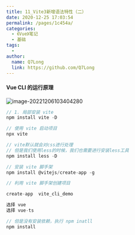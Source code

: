 ```yaml
---
title: 11_Vite3新增语法特性（⼆）
date: 2020-12-25 17:03:54
permalink: /pages/1c454a/
categories:
  - 《Vue》笔记
  - 基础
tags:
  -
author:
  name: Q7Long
  link: https://github.com/Q7Long
---
```


#### Vue CLI 的运行原理

![image-20221206103404280](http://zql.eu5.org/images/qlBlog_images/Vue%E5%9F%BA%E7%A1%80/11_Vite3%E6%96%B0%E5%A2%9E%E8%AF%AD%E6%B3%95%E7%89%B9%E6%80%A7%EF%BC%88%E2%BC%86%EF%BC%89.assets/image-20221206103404280.png)

```js
// 1. 局部安装 vite
npm install vite -D

// 使用 vite 启动项目
npx vite

// vite默认就会对css进行处理
// 但是我们使用less的时候，我们也需要进行安装less工具
npm install less -D

// 安装 vite 脚手架
npm install @vitejs/create-app -g

// 利用 vite 脚手架创建项目

create-app  vite_cli_demo

选择 vue
选择 vue-ts

// 但是没有安装依赖，执行 npm inatll
npm install
```
